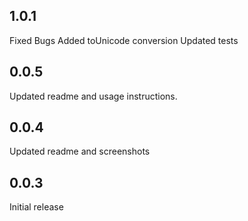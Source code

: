 ## 1.0.1
Fixed Bugs
Added toUnicode conversion
Updated tests

## 0.0.5
Updated readme and usage instructions.

## 0.0.4
Updated readme and screenshots

## 0.0.3

Initial release